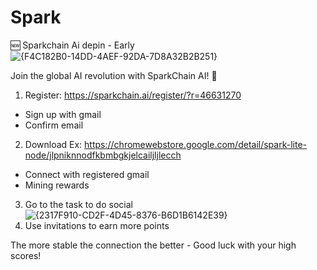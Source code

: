 # Spark
🆕 Sparkchain Ai depin - Early
![{F4C182B0-14DD-4AEF-92DA-7D8A32B2B251}](https://github.com/user-attachments/assets/02fed9d2-ea66-48aa-b03c-fc30b1609226)


Join the global AI revolution with SparkChain AI! 🚀
1. Register: https://sparkchain.ai/register/?r=46631270
- Sign up with gmail
- Confirm email
2. Download Ex: https://chromewebstore.google.com/detail/spark-lite-node/jlpniknnodfkbmbgkjelcailjljlecch
- Connect with registered gmail
- Mining rewards
3. Go to the task to do social
![{2317F910-CD2F-4D45-8376-B6D1B6142E39}](https://github.com/user-attachments/assets/3ee02e96-fcd1-4d1f-a221-ed31949f739f)
4. Use invitations to earn more points


The more stable the connection the better - Good luck with your high scores!
